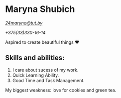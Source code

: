 # Maryna Shubich

*24maryna@tut.by*

*+375(33)330-16-14*

Aspired to create beautiful things ♥
## Skills and abilities:
1. I care about sucess of my work.
2. Quick Learning Ability.
3. Good Time and Task Management.

My biggest weakness: love for cookies and green tea.